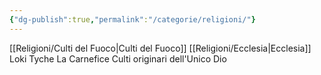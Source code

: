 ```yaml
---
{"dg-publish":true,"permalink":"/categorie/religioni/"}
---
```


[[Religioni/Culti del Fuoco\|Culti del Fuoco]]
[[Religioni/Ecclesia\|Ecclesia]]
Loki 
Tyche
La Carnefice 
Culti originari dell'Unico Dio 

